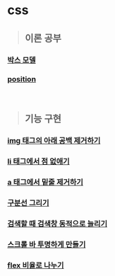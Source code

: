 # css
> ## 이론 공부 
### [박스 모델](https://github.com/ka0824/css/blob/main/theory/box_model.md)
### [position](https://github.com/ka0824/css/blob/main/theory/position.md)

<br />


> ## 기능 구현
### [img 태그의 아래 공백 제거하기](https://github.com/ka0824/css/blob/main/feat/img_blank.md)
### [li 태그에서 점 없애기](https://github.com/ka0824/css/blob/main/feat/li_no_dot.md)
### [a 태그에서 밑줄 제거하기](https://github.com/ka0824/css/blob/main/feat/a_no_underline.md)
### [구분선 그리기](https://github.com/ka0824/css/blob/main/feat/contour.md)
### [검색할 때 검색창 동적으로 늘리기](https://github.com/ka0824/css/blob/main/feat/extend_search_box.md)
### [스크롤 바 투명하게 만들기](https://github.com/ka0824/css/blob/main/feat/transparent_scroll_bar.md)
### [flex 비율로 나누기](https://github.com/ka0824/css/blob/main/feat/flex_ratio.md)
